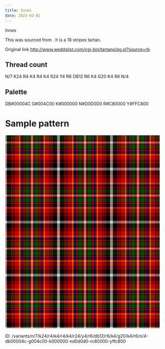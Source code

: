 ```yaml
---
title: Innes
date: 2023-02-02
---
```

Innes

This was sourced from <no value>.  It is a 16 stripes tartan.

Original link http://www.weddslist.com/cgi-bin/tartans/pg.pl?source=rb

## Thread count
N/7 K24 R4 K4 R4 K4 R24 Y4 R6 DB12 R6 K4 G20 K4 R6 N/4

## Palette
DB#00004C G#004C00 K#000000 N#D0D0D0 R#C80000 Y#FFC800

# Sample pattern

![Tartan detail](tartan.png "N/7 K24 R4 K4 R4 K4 R24 Y4 R6 DB12 R6 K4 G20 K4 R6 N/4 tartan")

ID: /variants/n/7/k24/r4/k4/r4/k4/r24/y4/r6/db12/r6/k4/g20/k4/r6/n/4-db00004c-g004c00-k000000-nd0d0d0-rc80000-yffc800